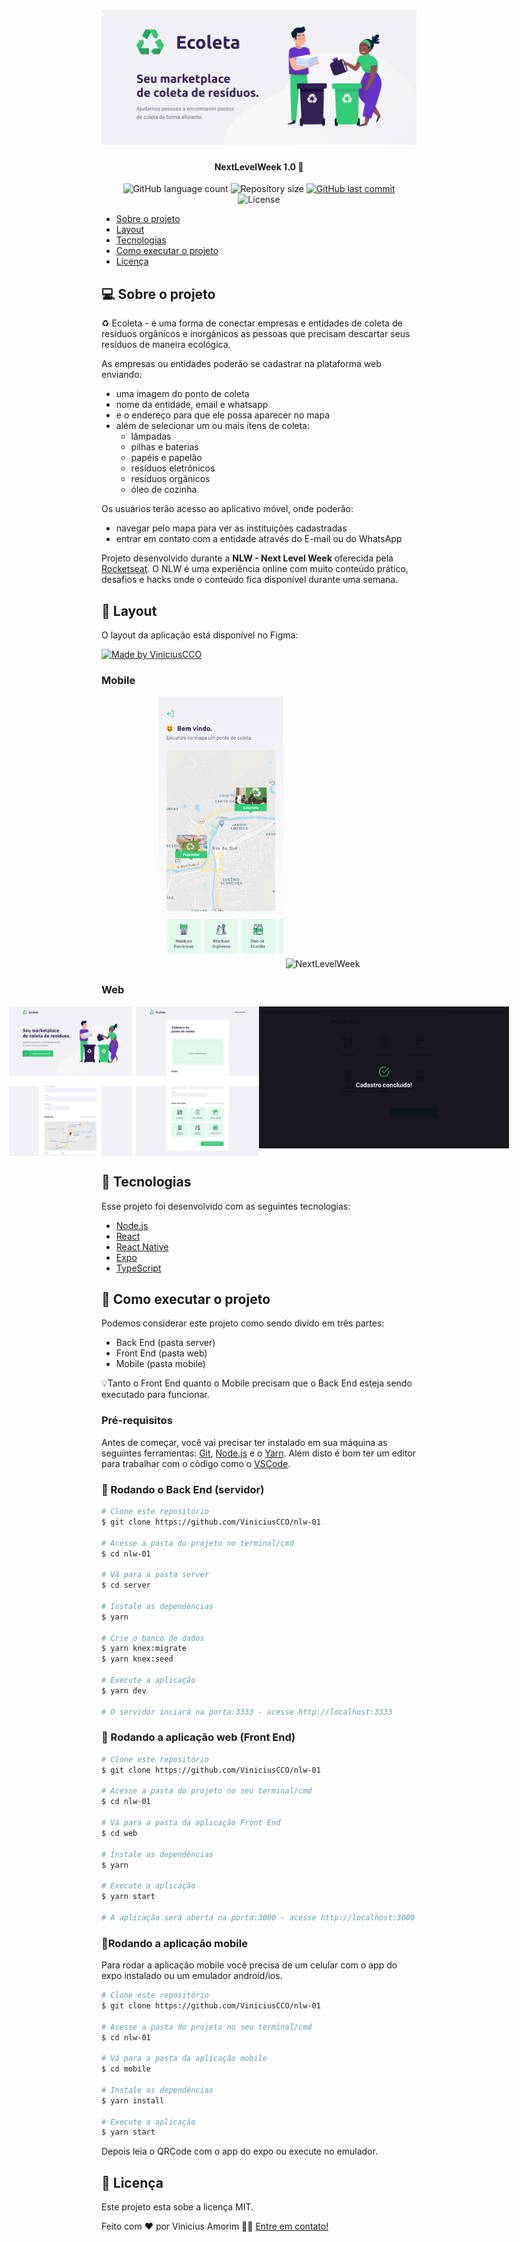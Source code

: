 <h1 align="center">
    <img alt="Ecoleta" src="./assets/banner.png" />
</h1>

<h4 align="center">NextLevelWeek 1.0 🚀</h4>

<p align="center">
<img alt="GitHub language count" src="https://img.shields.io/github/languages/count/ViniciusCCO/nlw-01?color=%2304D361">

<img alt="Repository size" src="https://img.shields.io/github/repo-size/ViniciusCCO/nlw-01">

<a href="https://github.com/ViniciusCCO/nlw-01/commits/master">
    <img alt="GitHub last commit" src="https://img.shields.io/github/last-commit/ViniciusCCO/nlw-01">
</a>

<img alt="License" src="https://img.shields.io/badge/license-MIT-brightgreen">
</p>

<ul>
 <li><a href="#computer-sobre-o-projeto">Sobre o projeto</a></li>
 <li><a href="#art-layout">Layout</a></li>
 <li><a href="#rocket-tecnologias">Tecnologias</a></li>
 <li><a href="#rocket-como-executar-o-projeto">Como executar o projeto</a></li>
 <li><a href="#memo-licença">Licença</a></li>
</ul>

## :computer: Sobre o projeto

♻️ Ecoleta - é uma forma de conectar empresas e entidades de coleta de resíduos orgânicos e inorgânicos as pessoas que precisam descartar seus resíduos de maneira ecológica.

As empresas ou entidades poderão se cadastrar na plataforma web enviando:
- uma imagem do ponto de coleta
- nome da entidade, email e whatsapp
- e o endereço para que ele possa aparecer no mapa
- além de selecionar um ou mais ítens de coleta: 
  - lâmpadas
  - pilhas e baterias
  - papéis e papelão
  - resíduos eletrônicos
  - resíduos orgânicos
  - óleo de cozinha

Os usuários terão acesso ao aplicativo móvel, onde poderão:
- navegar pelo mapa para ver as instituições cadastradas
- entrar em contato com a entidade através do E-mail ou do WhatsApp

Projeto desenvolvido durante a **NLW - Next Level Week** oferecida pela [Rocketseat](https://rocketseat.com.br).
O NLW é uma experiência online com muito conteúdo prático, desafios e hacks onde o conteúdo fica disponível durante uma semana.

## :art: Layout

O layout da aplicação está disponível no Figma:

<a href="https://www.figma.com/file/1SxgOMojOB2zYT0Mdk28lB/Ecoleta?node-id=136%3A546">
  <img alt="Made by ViniciusCCO" src="https://img.shields.io/badge/Acessar%20Layout%20-Figma-%2304D361">
</a>

### Mobile

<p align="center">
  <img alt="NextLevelWeek" title="#NextLevelWeek" src="./assets/home-mobile.png" width="200px">

  <img alt="NextLevelWeek" title="#NextLevelWeek" src="./assets/detalhes-mobile.svg" width="200px">
</p>

### Web

<p align="center" style="display: flex; align-items: flex-start; justify-content: center;">
  <img alt="NextLevelWeek" title="#NextLevelWeek" src="./assets/web.svg" width="400px">

  <img alt="NextLevelWeek" title="#NextLevelWeek" src="./assets/sucesso-web.svg" width="400px">
</p>

## :rocket: Tecnologias

Esse projeto foi desenvolvido com as seguintes tecnologias:

- [Node.js](https://nodejs.org/en/)
- [React](https://reactjs.org)
- [React Native](https://facebook.github.io/react-native/)
- [Expo](https://expo.io/)
- [TypeScript](https://www.typescriptlang.org/)

## :rocket: Como executar o projeto

<p>Podemos considerar este projeto como sendo divido em três partes:</p>
<ul>
  <li>Back End (pasta server)</li>
  <li>Front End (pasta web)</li>
  <li>Mobile (pasta mobile)</li>
</ul>

<p>💡Tanto o Front End quanto o Mobile precisam que o Back End esteja sendo executado para funcionar.</p>

### Pré-requisitos

<p>Antes de começar, você vai precisar ter instalado em sua máquina as seguintes ferramentas:
<a href="https://git-scm.com">Git</a>, <a href="https://nodejs.org/">Node.js</a> e o <a href="https://yarnpkg.com/">Yarn</a>. 
Além disto é bom ter um editor para trabalhar com o código como o <a href="https://code.visualstudio.com/">VSCode</a>.</p>

### 🎲 Rodando o Back End (servidor)

```bash
# Clone este repositório
$ git clone https://github.com/ViniciusCCO/nlw-01

# Acesse a pasta do projeto no terminal/cmd
$ cd nlw-01

# Vá para a pasta server
$ cd server

# Instale as dependências
$ yarn

# Crie o banco de dados
$ yarn knex:migrate
$ yarn knex:seed

# Execute a aplicação
$ yarn dev

# O servidor inciará na porta:3333 - acesse http://localhost:3333 
```

### 🧭 Rodando a aplicação web (Front End)

```bash
# Clone este repositório
$ git clone https://github.com/ViniciusCCO/nlw-01

# Acesse a pasta do projeto no seu terminal/cmd
$ cd nlw-01

# Vá para a pasta da aplicação Front End
$ cd web

# Instale as dependências
$ yarn

# Execute a aplicação
$ yarn start

# A aplicação será aberta na porta:3000 - acesse http://localhost:3000
```

### 📱Rodando a aplicação mobile

<p>Para rodar a aplicação mobile você precisa de um celular com o app do expo instalado ou um emulador android/ios.</p>

```bash
# Clone este repositório
$ git clone https://github.com/ViniciusCCO/nlw-01

# Acesse a pasta do projeto no seu terminal/cmd
$ cd nlw-01

# Vá para a pasta da aplicação mobile
$ cd mobile

# Instale as dependências
$ yarn install

# Execute a aplicação
$ yarn start
```
<p>Depois leia o QRCode com o app do expo ou execute no emulador.</p>

## :memo: Licença

Este projeto esta sobe a licença MIT.

Feito com ❤️ por Vinicius Amorim 👋🏽 [Entre em contato!](https://www.linkedin.com/in/vinicius-amorim-6505/)
